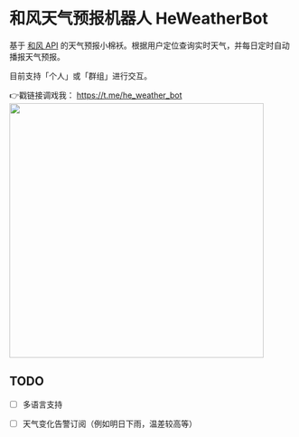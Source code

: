 # 和风天气预报机器人 HeWeatherBot

基于 [和风 API](https://dev.qweather.com) 的天气预报小棉袄。根据用户定位查询实时天气，并每日定时自动播报天气预报。

目前支持「个人」或「群组」进行交互。

👉戳链接调戏我：   https://t.me/he_weather_bot  
<img src="https://i.loli.net/2021/02/17/zocBM1r7gyqpkJi.png" width="450">

## TODO

- [ ] 多语言支持
- [ ] 天气变化告警订阅（例如明日下雨，温差较高等）

